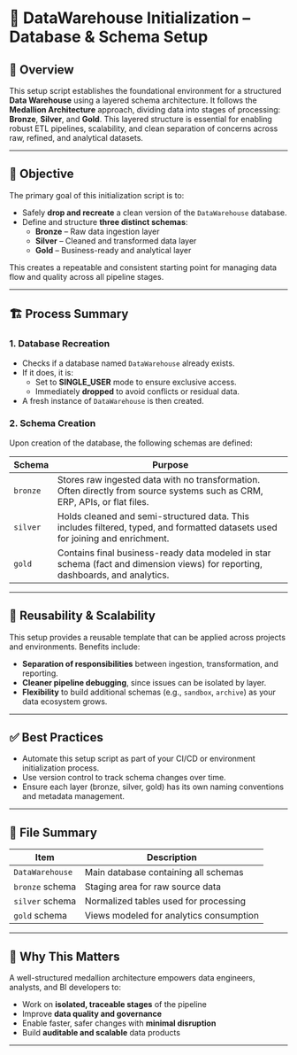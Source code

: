 # 🧱 DataWarehouse Initialization – Database & Schema Setup

## 📌 Overview

This setup script establishes the foundational environment for a structured **Data Warehouse** using a layered schema architecture. It follows the **Medallion Architecture** approach, dividing data into stages of processing: **Bronze**, **Silver**, and **Gold**. This layered structure is essential for enabling robust ETL pipelines, scalability, and clean separation of concerns across raw, refined, and analytical datasets.

---

## 🎯 Objective

The primary goal of this initialization script is to:

- Safely **drop and recreate** a clean version of the `DataWarehouse` database.
- Define and structure **three distinct schemas**:
  - **Bronze** – Raw data ingestion layer
  - **Silver** – Cleaned and transformed data layer
  - **Gold** – Business-ready and analytical layer

This creates a repeatable and consistent starting point for managing data flow and quality across all pipeline stages.

---

## 🏗️ Process Summary

### 1. Database Recreation
- Checks if a database named `DataWarehouse` already exists.
- If it does, it is:
  - Set to **SINGLE_USER** mode to ensure exclusive access.
  - Immediately **dropped** to avoid conflicts or residual data.
- A fresh instance of `DataWarehouse` is then created.

### 2. Schema Creation
Upon creation of the database, the following schemas are defined:

| Schema  | Purpose                                  |
|---------|------------------------------------------|
| `bronze` | Stores raw ingested data with no transformation. Often directly from source systems such as CRM, ERP, APIs, or flat files. |
| `silver` | Holds cleaned and semi-structured data. This includes filtered, typed, and formatted datasets used for joining and enrichment. |
| `gold`   | Contains final business-ready data modeled in star schema (fact and dimension views) for reporting, dashboards, and analytics. |

---

## 🔁 Reusability & Scalability

This setup provides a reusable template that can be applied across projects and environments. Benefits include:

- **Separation of responsibilities** between ingestion, transformation, and reporting.
- **Cleaner pipeline debugging**, since issues can be isolated by layer.
- **Flexibility** to build additional schemas (e.g., `sandbox`, `archive`) as your data ecosystem grows.

---

## ✅ Best Practices

- Automate this setup script as part of your CI/CD or environment initialization process.
- Use version control to track schema changes over time.
- Ensure each layer (bronze, silver, gold) has its own naming conventions and metadata management.

---

## 📎 File Summary

| Item                 | Description                              |
|----------------------|------------------------------------------|
| `DataWarehouse`      | Main database containing all schemas     |
| `bronze` schema      | Staging area for raw source data         |
| `silver` schema      | Normalized tables used for processing    |
| `gold` schema        | Views modeled for analytics consumption  |

---

## 🧠 Why This Matters

A well-structured medallion architecture empowers data engineers, analysts, and BI developers to:

- Work on **isolated, traceable stages** of the pipeline
- Improve **data quality and governance**
- Enable faster, safer changes with **minimal disruption**
- Build **auditable and scalable** data products

---

